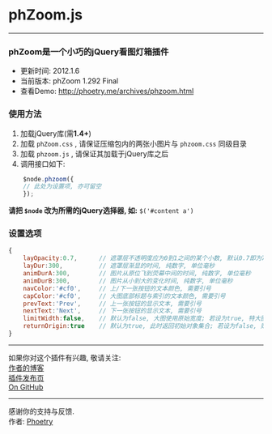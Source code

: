 # phZoom.js
* * *
### phZoom是一个小巧的jQuery看图灯箱插件
* 更新时间: 2012.1.6  
* 当前版本: phZoom 1.292 Final  
* 查看Demo: http://phoetry.me/archives/phzoom.html

### 使用方法
1. 加载jQuery库(需**1.4+**)
2. 加载 `phZoom.css` , 请保证压缩包内的两张小图片与 `phzoom.css` 同级目录
3. 加载 `phzoom.js` , 请保证其加载于jQuery库之后
4. 调用接口如下:

```js
	$node.phzoom({  
	// 此处为设置项, 亦可留空  
	});
```
**请把 `$node` 改为所需的jQuery选择器, 如:** `$('#content a')`

### 设置选项
```js
{
	layOpacity:0.7,      // 遮罩层不透明度应为0到1之间的某个小数, 默认0.7即为70%不透明
	layDur:300,          // 遮罩层渐显的时间, 纯数字, 单位毫秒
	animDurA:300,        // 图片从原位飞到荧幕中间的时间, 纯数字, 单位毫秒
	animDurB:300,        // 图片从小到大的变化时间, 纯数字, 单位毫秒
	navColor:'#cf0',     // 上/下一张按钮的文本颜色, 需要引号
	capColor:'#cf0',     // 大图底部标题与索引的文本颜色, 需要引号
	prevText:'Prev',     // 上一张按钮的显示文本, 需要引号
	nextText:'Next',     // 下一张按钮的显示文本, 需要引号
	limitWidth:false,    // 默认为false, 大图使用原始宽度; 若设为true, 特大图将不会宽于窗口
	returnOrigin:true    // 默认为true, 此时返回初始对象集合; 若设为false, 则仅返回包含img元素的对象集合
}
```
* * *
如果你对这个插件有兴趣, 敬请关注:  
[作者的博客](http://phoetry.me)  
[插件发布页](http://phoetry.me/archives/phzoom.html)  
[On GitHub](https://github.com/phoetry/phZoom)
* * *
感谢你的支持与反馈.  
作者: [Phoetry](http://phoetry.me)